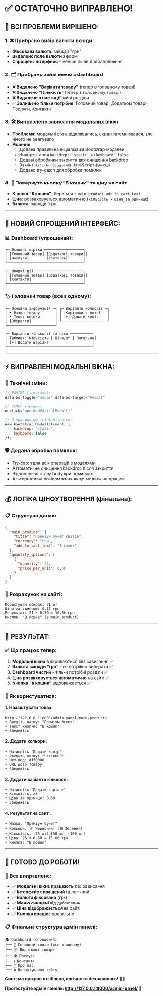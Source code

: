 # ✅ ОСТАТОЧНО ВИПРАВЛЕНО!

## 🎯 **ВСІ ПРОБЛЕМИ ВИРІШЕНО:**

### **1. ❌ Прибрано вибір валюти всюди**
- **Фіксована валюта**: завжди "грн"
- **Видалено поле валюти** з форм
- **Спрощено інтерфейс** - менше полів для заповнення

### **2. 🗂️ Прибрано зайві меню з dashboard**
- ❌ **Видалено "Варіанти товару"** (тепер в головному товарі)
- ❌ **Видалено "Кількість"** (тепер в головному товарі)
- ❌ **Видалено з навігації** зайві розділи
- ✅ **Залишено тільки потрібне**: Головний товар, Додаткові товари, Послуги, Контакти

### **3. 🛠️ Виправлено зависання модальних вікон**
- **Проблема**: модальні вікна відкривались, екран затемнювався, але нічого не реагувало
- **Рішення**:
  - Додана правильна ініціалізація Bootstrap модалей
  - Використання `backdrop: 'static'` та `keyboard: false`
  - Додані обробники закриття для очищення backdrop
  - Заміна `data-bs-toggle` на JavaScript функції
  - Додано try-catch для обробки помилок

### **4. 🛒 Повернуто кнопку "В кошик" та ціну на сайт**
- **Кнопка "В кошик"**: береться з `main_product.add_to_cart_text`
- **Ціна**: розраховується автоматично (`кількість × ціна_за_одиницю`)
- **Валюта**: завжди "грн"

---

## 🎨 **НОВИЙ СПРОЩЕНИЙ ІНТЕРФЕЙС:**

### **📊 Dashboard (упрощений):**
```
┌─ Основні картки ──────────────────┐
│ [Головний товар] [Додаткові товари]│
│ [Послуги]        [Контакти]       │
└───────────────────────────────────┘

┌─ Швидкі дії ──────────────────────┐
│ [Головний товар] [Додаткові товари]│
│ [Контакти]                        │
└───────────────────────────────────┘
```

### **🏷️ Головний товар (все в одному):**
```
┌─ Основна інформація ─┐ ┌─ Варіанти кольорів ─┐
│ • Назва товару       │ │ [Карточки з фото]   │
│ • Текст кнопки       │ │ [+] Додати колір    │
│ [Зберегти]           │ └─────────────────────┘
└──────────────────────┘

┌─ Варіанти кількості та ціни ──────────┐
│ Таблиця: Кількість | Ціна/шт | Загальна│
│ [+] Додати варіант                    │
└───────────────────────────────────────┘
```

---

## ⚡ **ВИПРАВЛЕНІ МОДАЛЬНІ ВІКНА:**

### **🔧 Технічні зміни:**
```javascript
// РАНІШЕ (зависало):
data-bs-toggle="modal" data-bs-target="#modal"

// ТЕПЕР (працює):
onclick="openAddVariantModal()"

// З правильною ініціалізацією:
new bootstrap.Modal(element, {
    backdrop: 'static',
    keyboard: false
});
```

### **🛡️ Додана обробка помилок:**
- Try-catch для всіх операцій з модалями
- Автоматичне очищення backdrop після закриття
- Відновлення стану body при помилках
- Альтернативні повідомлення якщо модаль не працює

---

## 💰 **ЛОГІКА ЦІНОУТВОРЕННЯ (фінальна):**

### **📋 Структура даних:**
```json
{
  "main_product": {
    "title": "Преміум букет квітів",
    "currency": "грн",
    "add_to_cart_text": "В кошик"
  },
  "quantity_options": [
    {
      "quantity": 21,
      "price_per_unit": 0.50
    }
  ]
}
```

### **🧮 Розрахунок на сайті:**
```
Користувач обирає: 21 шт
Ціна за одиницю: 0.50 грн
Результат: 21 × 0.50 = 10.50 грн
Кнопка: "В кошик" (з main_product)
```

---

## 🎯 **РЕЗУЛЬТАТ:**

### **✅ Що працює тепер:**
1. **Модальні вікна** відкриваються без зависання ✅
2. **Валюта завжди "грн"** - не потрібно вибирати ✅
3. **Dashboard чистий** - тільки потрібні розділи ✅
4. **Ціна розраховується автоматично** на сайті ✅
5. **Кнопка "В кошик"** відображається ✅

### **📱 Як користуватися:**

#### **1. Налаштувати товар:**
```
http://127.0.0.1:8000/admin-panel/main-product/
• Введіть назву: "Преміум букет"
• Текст кнопки: "В кошик"
• Збережіть
```

#### **2. Додати кольори:**
```
• Натисніть "Додати колір"
• Введіть назву: "Червоний"
• Hex-код: #ff0000
• URL фото товару
• Збережіть
```

#### **3. Додати варіанти кількості:**
```
• Натисніть "Додати варіант"
• Кількість: 25
• Ціна за одиницю: 0.60
• Збережіть
```

#### **4. Результат на сайті:**
```
• Назва: "Преміум букет"
• Кольори: [🔴 Червоний] [🟢 Зелений]
• Кількість: [25 шт] [50 шт] [100 шт]
• Ціна: 25 × 0.60 = 15.00 грн
• Кнопка: "В кошик"
```

---

## 🚀 **ГОТОВО ДО РОБОТИ!**

### **🎉 Все виправлено:**
- ✅ **Модальні вікна працюють** без зависання
- ✅ **Інтерфейс спрощений** та логічний
- ✅ **Валюта фіксована** (грн)
- ✅ **Меню очищені** від дублювань
- ✅ **Ціна відображається** на сайті
- ✅ **Кнопка працює** правильно

### **📋 Фінальна структура адмін панелі:**
```
🏠 Dashboard (спрощений)
├── 🌟 Головний товар (все в одному)
├── 📦 Додаткові товари  
├── 🛠️ Послуги
├── 📞 Контакти
├── 📝 Про нас
└── ⚙️ Налаштування сайту
```

**Система працює стабільно, логічно та без зависань!** 🎯✨

**Протестуйте адмін панель: http://127.0.0.1:8000/admin-panel/** 🚀
